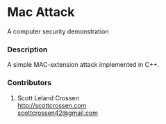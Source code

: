 # Mac Attack

A computer security demonstration

### Description

A simple MAC-extension attack implemented in C++.

### Contributors

1. Scott Leland Crossen  
<http://scottcrossen.com>  
<scottcrossen42@gmail.com>  
